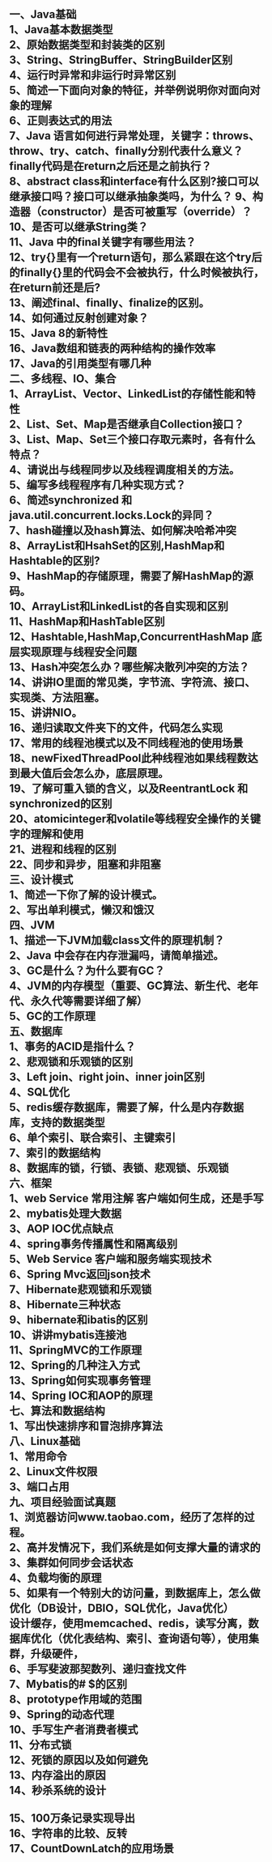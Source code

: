一、Java基础<br>
1、Java基本数据类型<br>
2、原始数据类型和封装类的区别<br>
3、String、StringBuffer、StringBuilder区别<br>
4、运行时异常和非运行时异常区别<br>
5、简述一下面向对象的特征，并举例说明你对面向对象的理解<br>
6、正则表达式的用法<br>
7、Java 语言如何进行异常处理，关键字：throws、throw、try、catch、finally分别代表什么意义？finally代码是在return之后还是之前执行？<br>
8、abstract class和interface有什么区别?接口可以继承接口吗？接口可以继承抽象类吗，为什么？
9、构造器（constructor）是否可被重写（override）？<br>
10、是否可以继承String类？<br>
11、Java 中的final关键字有哪些用法？<br>
12、try{}里有一个return语句，那么紧跟在这个try后的finally{}里的代码会不会被执行，什么时候被执行，在return前还是后?<br>
13、阐述final、finally、finalize的区别。<br>
14、如何通过反射创建对象？<br>
15、Java 8的新特性<br>
16、Java数组和链表的两种结构的操作效率<br>
17、Java的引用类型有哪几种<br>
二、多线程、IO、集合<br>
1、ArrayList、Vector、LinkedList的存储性能和特性<br>
2、List、Set、Map是否继承自Collection接口？<br>
3、List、Map、Set三个接口存取元素时，各有什么特点？<br>
4、请说出与线程同步以及线程调度相关的方法。<br>
5、编写多线程程序有几种实现方式？<br>
6、简述synchronized 和java.util.concurrent.locks.Lock的异同？<br>
7、hash碰撞以及hash算法、如何解决哈希冲突<br>
8、ArrayList和HsahSet的区别,HashMap和Hashtable的区别?<br>
9、HashMap的存储原理，需要了解HashMap的源码。<br>
10、ArrayList和LinkedList的各自实现和区别<br>
11、HashMap和HashTable区别<br>
12、Hashtable,HashMap,ConcurrentHashMap 底层实现原理与线程安全问题<br>
13、Hash冲突怎么办？哪些解决散列冲突的方法？<br>
14、讲讲IO里面的常见类，字节流、字符流、接口、实现类、方法阻塞。<br>
15、讲讲NIO。<br>
16、递归读取文件夹下的文件，代码怎么实现<br>
17、常用的线程池模式以及不同线程池的使用场景<br>
18、newFixedThreadPool此种线程池如果线程数达到最大值后会怎么办，底层原理。<br>
19、了解可重入锁的含义，以及ReentrantLock 和synchronized的区别<br>
20、atomicinteger和volatile等线程安全操作的关键字的理解和使用<br>
21、进程和线程的区别<br>
22、同步和异步，阻塞和非阻塞<br>
三、设计模式<br>
1、简述一下你了解的设计模式。<br>
2、写出单利模式，懒汉和饿汉<br>
四、JVM<br>
1、描述一下JVM加载class文件的原理机制？<br>
2、Java 中会存在内存泄漏吗，请简单描述。<br>
3、GC是什么？为什么要有GC？<br>
4、JVM的内存模型（重要、GC算法、新生代、老年代、永久代等需要详细了解）<br>
5、GC的工作原理<br>
五、数据库<br>
1、事务的ACID是指什么？<br>
2、悲观锁和乐观锁的区别<br>
3、Left join、right join、inner join区别<br>
4、SQL优化<br>
5、redis缓存数据库，需要了解，什么是内存数据库，支持的数据类型<br>
6、单个索引、联合索引、主键索引<br>
7、索引的数据结构<br>
8、数据库的锁，行锁、表锁、悲观锁、乐观锁<br>
六、框架<br>
1、web Service 常用注解 客户端如何生成，还是手写<br>
2、mybatis处理大数据<br>
3、AOP IOC优点缺点<br>
4、spring事务传播属性和隔离级别<br>
5、Web Service 客户端和服务端实现技术<br>
6、Spring Mvc返回json技术<br>
7、Hibernate悲观锁和乐观锁<br>
8、Hibernate三种状态<br>
9、hibernate和ibatis的区别<br>
10、讲讲mybatis连接池<br>
11、SpringMVC的工作原理<br>
12、Spring的几种注入方式<br>
13、Spring如何实现事务管理<br>
14、Spring IOC和AOP的原理<br>
七、算法和数据结构<br>
1、写出快速排序和冒泡排序算法<br>
八、Linux基础<br>
1、常用命令<br>
2、Linux文件权限<br>
3、端口占用<br>
九、项目经验面试真题<br>
1、浏览器访问www.taobao.com，经历了怎样的过程。<br>
2、高并发情况下，我们系统是如何支撑大量的请求的<br>
3、集群如何同步会话状态<br>
4、负载均衡的原理<br>
5、如果有一个特别大的访问量，到数据库上，怎么做优化（DB设计，DBIO，SQL优化，Java优化）<br>
设计缓存，使用memcached、redis，读写分离，数据库优化（优化表结构、索引、查询语句等），使用集群，升级硬件，<br>
6、手写斐波那契数列、递归查找文件<br>
7、Mybatis的# $的区别<br>
8、prototype作用域的范围<br>
9、Spring的动态代理<br>
10、手写生产者消费者模式<br>
11、分布式锁<br>
12、死锁的原因以及如何避免<br>
13、内存溢出的原因<br>
14、秒杀系统的设计<br><br>
15、100万条记录实现导出<br>
16、字符串的比较、反转<br>
17、CountDownLatch的应用场景<br>
-----
